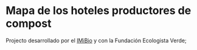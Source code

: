 # Mapa de los hoteles productores de compost

Projecto desarrollado por el [IMiBio](imibio.misiones.gob.ar) y  con la Fundación Ecologista Verde;
